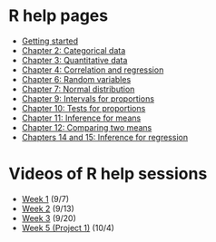 # R help pages

* [Getting started](r-help/01-getting-started)
* [Chapter 2: Categorical data](r-help/02-categorial-data)
* [Chapter 3: Quantitative data](r-help/03-quantitative-data)
* [Chapter 4: Correlation and regression](r-help/04-correlation-and-regression)
* [Chapter 6: Random variables](r-help/06-random-variables)
* [Chapter 7: Normal distribution](r-help/07-normal-distribution)
* [Chapter 9: Intervals for proportions](r-help/09-intervals-for-proportions)
* [Chapter 10: Tests for proportions](r-help/10-tests-for-proportions)
* [Chapter 11: Inference for means](r-help/11-inference-for-means)
* [Chapter 12: Comparing two means](r-help/12-comparing-two-means)
* [Chapters 14 and 15: Inference for regression](r-help/14-inference-for-regression)

# Videos of R help sessions

* [Week 1](https://youtu.be/UGEgyL11RL4) (9/7)
* [Week 2](https://youtu.be/3KZjbmONnak) (9/13)
* [Week 3](https://youtu.be/wZbYkxW7SRo) (9/20)
* [Week 5 (Project 1)](https://youtu.be/ZGfSU0w7eN4) (10/4)

